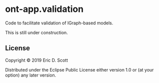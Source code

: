 # ont-app.validation
Code to facilitate validation of IGraph-based models.

This is still under construction.

## License

Copyright © 2019 Eric D. Scott

Distributed under the Eclipse Public License either version 1.0 or (at
your option) any later version.
